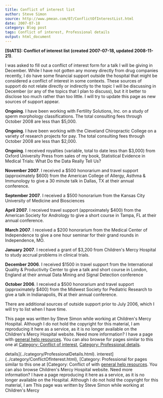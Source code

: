 ```yaml
---
title: Conflict of interest list
author: Steve Simon
source: http://www.pmean.com/07/ConflictOfInterestList.html
date: 2007-07-18
category: Blog post
tags: Conflict of interest, Professional details
output: html_document
---
```

**[StATS]:** **Conflict of interest list (created
2007-07-18, updated 2008-11-21)**.

I was asked to fill out a conflict of interest form for a talk I will be
giving in December. While I have not gotten any money directly from drug
companies recently, I do have some financial support outside the
hospital that might be considered a conflict of interest in some
contexts. These sources of support do not relate directly or indirectly
to the topic I will be discussing in December (or any of the topics that
I plan to discuss), but it it better to disclose too much rather than
too little. I will try to update this page as new sources of support
appear.

**Ongoing**. I have been working with Fertility Solutions, Inc. on a
study of sperm morphology classifications. The total consulting fees
through October 2008 are less than \$5,000.

**Ongoing**. I have been working with the Cleveland Chiropractic College
on a variety of research projects for pay. The total consulting fees
through October 2008 are less than \$2,000.

**Ongoing**. I received royalties (variable, total to date less than
\$3,000) from Oxford University Press from sales of my book, Statistical
Evidence in Medical Trials: What Do the Data Really Tell Us?

**November 2007**. I received a \$500 honorarium and travel support
(approximately \$600) from the American College of Allergy, Asthma &
Immunology to give a 30 minute talk in Dallas, TX at their annual
conference.

**September 2007**. I received a \$500 honorarium from the Kansas City
University of Medicine and Biosciences

**April 2007**. I received travel support (approximately \$400) from the
American Society for Andrology to give a short course in Tampa, FL at
their annual conference.

**March 2007**. I received a \$200 honorarium from the Medical Center of
Independence to give a one hour seminar for their grand rounds in
Independence, MO.

**January 2007**. I received a grant of \$3,200 from Children\'s Mercy
Hospital to study accrual problems in clinical trials.

**December 2006**. I received \$1500 in travel support from the
International Quality & Productivity Center to give a talk and short
course in London, England at their annual Data Mining and Signal
Detection conference

**October 2006**. I received a \$500 honorarium and travel support
(approximately \$400) from the Midwest Society for Pediatric Research to
give a talk in Indianapolis, IN at their annual conference.

There are additional sources of outside support prior to July 2006,
which I will try to list when I have time.

This page was written by Steve Simon while working at Children\'s Mercy
Hospital. Although I do not hold the copyright for this material, I am
reproducing it here as a service, as it is no longer available on the
Children\'s Mercy Hospital website. Need more information? I have a page
with [general help resources](../GeneralHelp.html). You can also browse
for pages similar to this one at [Category: Conflict of
interest](../category/ConflictOfInterest.html), [Category: Professional
details](../category/ProfessionalDetails.html).
<!---More--->
details](../category/ProfessionalDetails.html).
interest](../category/ConflictOfInterest.html), [Category: Professional
for pages similar to this one at [Category: Conflict of
with [general help resources](../GeneralHelp.html). You can also browse
Children\'s Mercy Hospital website. Need more information? I have a page
reproducing it here as a service, as it is no longer available on the
Hospital. Although I do not hold the copyright for this material, I am
This page was written by Steve Simon while working at Children\'s Mercy

<!---Do not use
**[StATS]:** **Conflict of interest list (created
This page was written by Steve Simon while working at Children\'s Mercy
Hospital. Although I do not hold the copyright for this material, I am
reproducing it here as a service, as it is no longer available on the
Children\'s Mercy Hospital website. Need more information? I have a page
with [general help resources](../GeneralHelp.html). You can also browse
for pages similar to this one at [Category: Conflict of
interest](../category/ConflictOfInterest.html), [Category: Professional
details](../category/ProfessionalDetails.html).
--->

